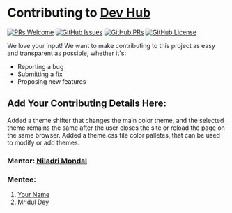 # Contributing to [Dev Hub](https://github.com/imniladri/DevHub)

[![PRs Welcome](https://img.shields.io/badge/PRs-welcome-brightgreen.svg?style=flat-square&logo=git&logoColor=fff)](https://github.com/imniladri/DevHub/pulls)
[![GitHub Issues](https://img.shields.io/github/issues/imniladri/DevHub?style=flat-square&logo=github&color=f00)](https://github.com/imniladri/DevHub/issues)
[![GitHub PRs](https://img.shields.io/github/issues-pr/imniladri/DevHub?style=flat-square&color=0A66C2&logo=github)](https://github.com/imniladri/DevHub/pulls)
[![GitHub License](https://img.shields.io/github/license/imniladri/DevHub?style=flat-square&logo=github&color=3DB2FF)](https://github.com/imniladri/DevHub/blob/master/LICENSE)

We love your input! We want to make contributing to this project as easy and transparent as possible, whether it's:

-   Reporting a bug
-   Submitting a fix
-   Proposing new features

## Add Your Contributing Details Here:
Added a theme shifter that changes the main color theme, and the selected theme remains the same after the user closes the site or reload the page on the same browser.
Added a theme.css file color palletes, that can be used to modify or add themes.

### Mentor: [Niladri Mondal ](https://github.com/imniladri)

### Mentee:

1.  [Your Name](https://github.com/username)
2.  [Mridul Dey](https://github.com/mridul4101)
